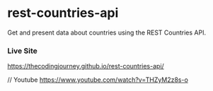 # rest-countries-api
Get and present data about countries using the REST Countries API.

### Live Site
https://thecodingjourney.github.io/rest-countries-api/

// Youtube 
https://www.youtube.com/watch?v=THZyM2z8s-o
